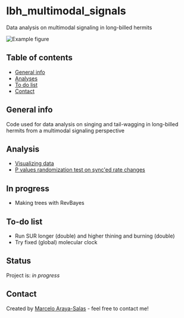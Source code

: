 # lbh_multimodal_signals
Data analysis on multimodal signaling in long-billed hermits


![Example figure](./img/example_fig.png)

## Table of contents
* [General info](#general-info)
* [Analyses](#Analyses)
* [To do list](#to-do-list)
* [Contact](#contact)

## General info

Code used for data analysis on singing and tail-wagging in long-billed hermits from a multimodal signaling perspective 

## Analysis

* [Visualizing data]()
* [P values randomization test on sync'ed rate changes](https://rpubs.com/marcelo-araya-salas/620665)


## In progress

* Making trees with RevBayes

## To-do list

* Run SUR longer (double) and higher thining and burning (double)
* Try fixed (global) molecular clock 

## Status
Project is: _in progress_

## Contact
Created by [Marcelo Araya-Salas](https://marceloarayasalas.weebly.com/) - feel free to contact me!
